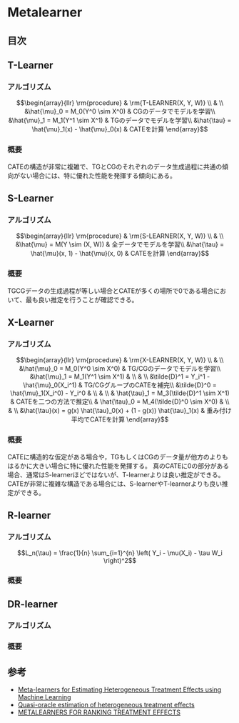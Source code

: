 # Metalearner

## 目次

## T-Learner

### アルゴリズム

```math
\begin{array}{llr}
\rm{procedure} & \rm{T-LEARNER(X, Y, W)} \\
& \\
&\hat{\mu}_0 = M_0(Y^0 \sim X^0) & CGのデータでモデルを学習\\
&\hat{\mu}_1 = M_1(Y^1 \sim X^1) & TGのデータでモデルを学習\\
&\hat{\tau} = \hat{\mu}_1(x) - \hat{\mu}_0(x)  & CATEを計算
\end{array}
```

### 概要

CATEの構造が非常に複雑で、TGとCGのそれぞれのデータ生成過程に共通の傾向がない場合には、特に優れた性能を発揮する傾向にある。

## S-Learner

### アルゴリズム

```math
\begin{array}{llr}
\rm{procedure} & \rm{S-LEARNER(X, Y, W)} \\
& \\
&\hat{\mu} = M(Y \sim (X, W)) & 全データでモデルを学習\\
&\hat{\tau} = \hat{\mu}(x, 1) - \hat{\mu}(x, 0)  & CATEを計算
\end{array}
```

### 概要

TGCGデータの生成過程が等しい場合とCATEが多くの場所で0である場合において、最も良い推定を行うことが確認できる。

## X-Learner

### アルゴリズム

```math
\begin{array}{llr}
\rm{procedure} & \rm{X-LEARNER(X, Y, W)} \\
& \\
&\hat{\mu}_0 = M_0(Y^0 \sim X^0) & TG/CGのデータでモデルを学習\\
&\hat{\mu}_1 = M_1(Y^1 \sim X^1) & \\
& \\
&\tilde{D}^1 = Y_i^1 - \hat{\mu}_0(X_i^1) & TG/CGグループのCATEを補完\\
&\tilde{D}^0 = \hat{\mu}_1(X_i^0) - Y_i^0 & \\
& \\
& \hat{\tau}_1 = M_3(\tilde{D}^1 \sim X^1) & CATEを二つの方法で推定\\
& \hat{\tau}_0 = M_4(\tilde{D}^0 \sim X^0) & \\
& \\
&\hat{\tau}(x) = g(x) \hat{\tau}_0(x) + (1 - g(x)) \hat{\tau}_1(x) & 重み付け平均でCATEを計算
\end{array}
```

### 概要

CATEに構造的な仮定がある場合や，TGもしくはCGのデータ量が他方のよりもはるかに大きい場合に特に優れた性能を発揮する。
真のCATEに0の部分がある場合、通常はS-learnerほどではないが、T-learnerよりは良い推定ができる。CATEが非常に複雑な構造である場合には、S-learnerやT-learnerよりも良い推定ができる。

## R-learner

### アルゴリズム

```math
L_n(\tau) = \frac{1}{n} \sum_{i=1}^{n} \left( Y_i - \mu(X_i) - \tau W_i \right)^2
```

### 概要

## DR-learner

### アルゴリズム

```math
```

### 概要

## 参考

- [Meta-learners for Estimating Heterogeneous Treatment Effects using Machine Learning](https://arxiv.org/pdf/1706.03461)
- [Quasi-oracle estimation of heterogeneous treatment effects](https://par.nsf.gov/servlets/purl/10311702)
- [METALEARNERS FOR RANKING TREATMENT EFFECTS](https://arxiv.org/pdf/2405.02183)
